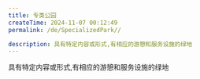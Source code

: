 ```yaml
---
title: 专类公园
createTime: 2024-11-07 00:12:49
permalink: /de/SpecializedPark//

description: 具有特定内容或形式,有相应的游憩和服务设施的绿地
---
```


具有特定内容或形式,有相应的游憩和服务设施的绿地